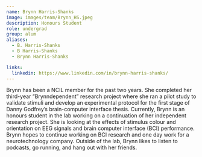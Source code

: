 ```yaml
---
name: Brynn Harris-Shanks
image: images/team/Brynn_HS.jpeg
description: Honours Student
role: undergrad
group: alum
aliases:
  - B. Harris-Shanks
  - B Harris-Shanks
  - Brynn Harris-Shanks

links:
  linkedin: https://www.linkedin.com/in/brynn-harris-shanks/
---
```


Brynn has been a NCIL member for the past two years. She completed her third-year “Brynndependent” research project where she ran a pilot study to validate stimuli and develop an experimental protocol for the first stage of Danny Godfrey’s brain-computer interface thesis. Currently, Brynn is an honours student in the lab working on a continuation of her independent research project. She is looking at the effects of stimulus colour and orientation on EEG signals and brain computer interface (BCI) performance. Brynn hopes to continue working on BCI research and one day work for a neurotechnology company. Outside of the lab, Brynn likes to listen to podcasts, go running, and hang out with her friends.